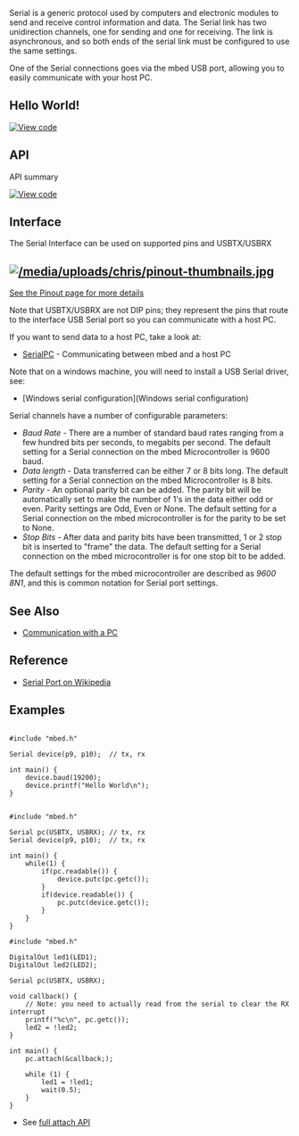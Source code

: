 Serial is a generic protocol used by computers and electronic modules to send and receive control information and data. The Serial link has two unidirection channels, one for sending and one for receiving. The link is asynchronous, and so both ends of the serial link must be configured to use the same settings.

One of the Serial connections goes via the mbed USB port, allowing you to easily communicate with your host PC.

## Hello World!

[![View code](https://www.mbed.com/embed/?url=https://developer.mbed.org/users/mbed_official/code/Serial_HelloWorld_Mbed/)](https://developer.mbed.org/users/mbed_official/code/Serial_HelloWorld_Mbed/file/879aa9d0247b/main.cpp) 

## API

API summary

[![View code](https://www.mbed.com/embed/?type=library)](https://developer.mbed.org/users/mbed_official/code/mbed/docs/tip/classmbed_1_1Serial.html) 

## Interface

The Serial Interface can be used on supported pins and USBTX/USBRX

[![/media/uploads/chris/pinout-thumbnails.jpg](https://developer.mbed.org/media/uploads/chris/pinout-thumbnails.jpg)](https://developer.mbed.org/handbook/Pinouts)  
---  
[See the Pinout page for more details](https://developer.mbed.org/handbook/Pinouts)  
  
Note that USBTX/USBRX are not DIP pins; they represent the pins that route to the interface USB Serial port so you can communicate with a host PC.

<note> If you want to send data to a host PC, take a look at:

  * [SerialPC](SerialPC) \- Communicating between mbed and a host PC

Note that on a windows machine, you will need to install a USB Serial driver, see:

  * [Windows serial configuration](Windows serial configuration) </note>

Serial channels have a number of configurable parameters:

  * _Baud Rate_ \- There are a number of standard baud rates ranging from a few hundred bits per seconds, to megabits per second. The default setting for a Serial connection on the mbed Microcontroller is 9600 baud.
  * _Data length_ \- Data transferred can be either 7 or 8 bits long. The default setting for a Serial connection on the mbed Microcontroller is 8 bits.
  * _Parity_ \- An optional parity bit can be added. The parity bit will be automatically set to make the number of 1's in the data either odd or even. Parity settings are Odd, Even or None. The default setting for a Serial connection on the mbed microcontroller is for the parity to be set to None.
  * _Stop Bits_ \- After data and parity bits have been transmitted, 1 or 2 stop bit is inserted to "frame" the data. The default setting for a Serial connection on the mbed microcontroller is for one stop bit to be added.

The default settings for the mbed microcontroller are described as _9600 8N1_, and this is common notation for Serial port settings.

## See Also

  * [Communication with a PC](SerialPC)

## Reference

  * [Serial Port on Wikipedia](http://en.wikipedia.org/wiki/Serial_port)

## Examples

```

#include "mbed.h"

Serial device(p9, p10);  // tx, rx

int main() {
    device.baud(19200);
    device.printf("Hello World\n");
}
```

```

#include "mbed.h"

Serial pc(USBTX, USBRX); // tx, rx
Serial device(p9, p10);  // tx, rx

int main() {
    while(1) {
        if(pc.readable()) {
            device.putc(pc.getc());
        }
        if(device.readable()) {
            pc.putc(device.getc());
        }
    }
}
```

```
#include "mbed.h"

DigitalOut led1(LED1);
DigitalOut led2(LED2);

Serial pc(USBTX, USBRX);

void callback() {
    // Note: you need to actually read from the serial to clear the RX interrupt
    printf("%c\n", pc.getc());
    led2 = !led2;
}

int main() {
    pc.attach(&callback;);
    
    while (1) {
        led1 = !led1;
        wait(0.5);
    }
}
```

  * See [full attach API](http://mbed.org/projects/libraries/api/mbed/trunk/Serial#Serial.attach)
